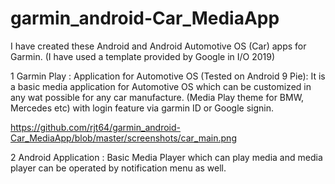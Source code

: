 # garmin_android-Car_MediaApp 
I have created these Android and Android Automotive OS (Car) apps for Garmin. (I have used a template provided by Google in I/O 2019) 

1 Garmin Play : Application for Automotive OS (Tested on Android 9 Pie): 
  It is a basic media application for Automotive OS which can be customized in any wat possible for any car manufacture. (Media Play theme for BMW, Mercedes etc) with login feature via garmin ID or Google signin.
  
https://github.com/rjt64/garmin_android-Car_MediaApp/blob/master/screenshots/car_main.png


2 Android Application : Basic Media Player which can play media and media player can be operated by notification menu as well.
